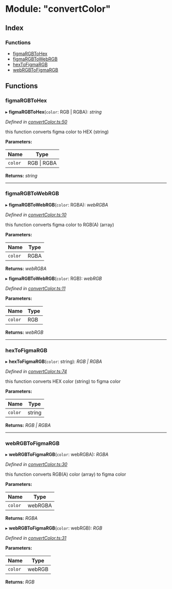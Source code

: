 
# Module: "convertColor"

## Index

### Functions

* [figmaRGBToHex](_convertcolor_.md#figmargbtohex)
* [figmaRGBToWebRGB](_convertcolor_.md#figmargbtowebrgb)
* [hexToFigmaRGB](_convertcolor_.md#hextofigmargb)
* [webRGBToFigmaRGB](_convertcolor_.md#webrgbtofigmargb)

## Functions

###  figmaRGBToHex

▸ **figmaRGBToHex**(`color`: RGB | RGBA): *string*

*Defined in [convertColor.ts:50](https://github.com/figma-plugin-helper-functions/figma-plugin-helpers/blob/ce391e7/src/helpers/convertColor.ts#L50)*

this function converts figma color to HEX (string)

**Parameters:**

Name | Type |
------ | ------ |
`color` | RGB &#124; RGBA |

**Returns:** *string*

___

###  figmaRGBToWebRGB

▸ **figmaRGBToWebRGB**(`color`: RGBA): *webRGBA*

*Defined in [convertColor.ts:10](https://github.com/figma-plugin-helper-functions/figma-plugin-helpers/blob/ce391e7/src/helpers/convertColor.ts#L10)*

this function converts figma color to RGB(A) (array)

**Parameters:**

Name | Type |
------ | ------ |
`color` | RGBA |

**Returns:** *webRGBA*

▸ **figmaRGBToWebRGB**(`color`: RGB): *webRGB*

*Defined in [convertColor.ts:11](https://github.com/figma-plugin-helper-functions/figma-plugin-helpers/blob/ce391e7/src/helpers/convertColor.ts#L11)*

**Parameters:**

Name | Type |
------ | ------ |
`color` | RGB |

**Returns:** *webRGB*

___

###  hexToFigmaRGB

▸ **hexToFigmaRGB**(`color`: string): *RGB | RGBA*

*Defined in [convertColor.ts:74](https://github.com/figma-plugin-helper-functions/figma-plugin-helpers/blob/ce391e7/src/helpers/convertColor.ts#L74)*

this function converts HEX color (string) to figma color

**Parameters:**

Name | Type |
------ | ------ |
`color` | string |

**Returns:** *RGB | RGBA*

___

###  webRGBToFigmaRGB

▸ **webRGBToFigmaRGB**(`color`: webRGBA): *RGBA*

*Defined in [convertColor.ts:30](https://github.com/figma-plugin-helper-functions/figma-plugin-helpers/blob/ce391e7/src/helpers/convertColor.ts#L30)*

this function converts RGB(A) color (array) to figma color

**Parameters:**

Name | Type |
------ | ------ |
`color` | webRGBA |

**Returns:** *RGBA*

▸ **webRGBToFigmaRGB**(`color`: webRGB): *RGB*

*Defined in [convertColor.ts:31](https://github.com/figma-plugin-helper-functions/figma-plugin-helpers/blob/ce391e7/src/helpers/convertColor.ts#L31)*

**Parameters:**

Name | Type |
------ | ------ |
`color` | webRGB |

**Returns:** *RGB*
